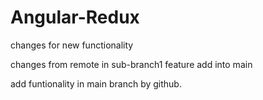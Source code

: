 # Angular-Redux

changes for new functionality

changes from remote in sub-branch1
feature add into main

add funtionality in main branch by github.


